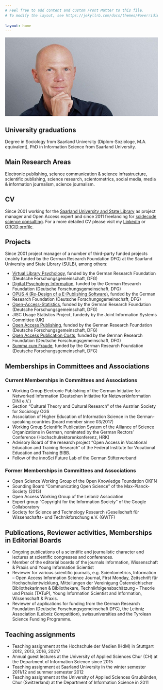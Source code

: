 ```yaml
---
# Feel free to add content and custom Front Matter to this file.
# To modify the layout, see https://jekyllrb.com/docs/themes/#overriding-theme-defaults

layout: home
---
```


![Ulrich Herb](/assets/images/Ulrich_Herb.jpg) 

## University graduations

Degree in Sociology from Saarland University (Diplom-Soziologe, M.A. equivalent), PhD in Information Science from Saarland University.

## Main Research Areas

Electronic publishing, science communication & science infrastructure, scientific publishing, science research, scientometrics, social media, media & information journalism, science journalism.

## CV

Since 2001 working for the [Saarland University and State Library](https://www.sulb.uni-saarland.de) as project manager and Open Access expert and since 2011 freelancing for [scidecode science consulting](https://scidecode.com). For a more detailed CV please visit my [LinkedIn](https://de.linkedin.com/in/ulrichherb) or [ORCID profile](https://orcid.org/0000-0002-3500-3119).

## Projects

Since 2001 project manager of a number of third-party funded projects (mainly funded by the German Research Foundation DFG) at the Saarland University and State Library (SULB), among others:

- [Virtual Library Psychology](https://web.archive.org/web/20020601064213/http://fips.sulb.uni-saarland.de/), funded by the German Research Foundation (Deutsche Forschungsgemeinschaft, DFG)
- [Digital Psychology Information](https://publikationen.sulb.uni-saarland.de/handle/20.500.11880/23727), funded by the German Research Foundation (Deutsche Forschungsgemeinschaft, DFG)
- [OPUS 4 (Re-Design of a E-Publishing Software)](https://gepris.dfg.de/gepris/projekt/66884780), funded by the German Research Foundation (Deutsche Forschungsgemeinschaft, DFG)
- [Open-Access-Statistics](https://dini.de/dienste-projekte/projekte/oa-statistik/), funded by the German Research Foundation (Deutsche Forschungsgemeinschaft, DFG)
- JISC Usage Statistics Project, fundedy by the Joint Information Systems Committee (UK)
- [Open Access Publishing](https://gepris.dfg.de/gepris/projekt/413932926), funded by the German Research Foundation (Deutsche Forschungsgemeinschaft, DFG)
- [Open Access Publication Costs](https://gepris.dfg.de/gepris/projekt/491059503), funded by the German Research Foundation (Deutsche Forschungsgemeinschaft, DFG)
- [Summa cum Fraude](https://gepris.dfg.de/gepris/projekt/430681129), funded by the German Research Foundation (Deutsche Forschungsgemeinschaft, DFG)

## Memberships in Committees and Associations

### Current Memberships in Committees and Associations

- Working Group Electronic Publishing of the German Initiative for Networked Information (Deutschen Initiative für Netzwerkinformation DINI e.V.)
- Section “Cultural Theory and Cultural Research” of the Austrian Society for Sociology ÖGS
- Association of Higher Education of Information Science in the German-speaking countries (board member since 03/2017)
- Working Group Scientific Publication System of the Alliance of Science Organizations in German, nominated by the German Rectors’ Conference (Hochschulrektorenkonferenz, HRK)
- Advisory Board of the research project “Open Access in Vocational Education and Training Research” of the Federal Institute for Vocational Education and Training BIBB.
- Fellow of the innoSci Future Lab of the German Stifterverband

### Former Memberships in Committees and Associations

- Open Science Working Group of the Open Knowledge Foundation OKFN
- Sounding Board “Communicating Open Science” of the Max-Planck-Society (2013)
- Open Access Working Group of the Leibniz Association
- Expert group “Copyright for the Information Society” of the Google Collaboratory
- Society for Science and Technology Research /Gesellschaft für Wissenschafts- und Technikforschung e.V. (GWTF)

## Publications, Reviewer activities, Memberships in Editorial Boards

- Ongoing publications of a scientific and journalistic character and lectures at scientific congresses and conferences.
- Member of the editorial boards of the journals Information, Wissenschaft & Praxis und Young Information Scientist
- Reviewer for various scientific journals, e.g. Scientometrics,  Information – Open Access Information Science Journal, First Monday, Zeitschrift für Hochschulentwicklung, Mitteilungen der Vereinigung Österreichischer Bibliothekarinnen & Bibliothekare, Technikfolgenabschätzung – Theorie und Praxis (TATuP), Young Information Scientist and Information, Wissenschaft & Praxis.
- Reviewer of applications for funding from the German Research Foundation (Deutsche Forschungsgemeinschaft DFG), the Leibniz Association (Leibniz Competition), swissuniversities and the Tyrolean Science Funding Programme.


## Teaching assignments

- Teaching assignment at the Hochschule der Medien (HdM) in Stuttgart 2012, 2013, 2016, 20217
- Annual guest lectures at the University of Applied Sciences Chur (CH) at the Department of Information Science since 2015
- Teaching assignment at Saarland University in the winter semester 2011/12 and summer semester 2012
- Teaching assignment at the University of Applied Sciences Graubünden, Chur (Switzerland) at the Department of Information Science in 2011
